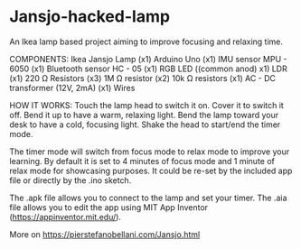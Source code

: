 # Jansjo-hacked-lamp
An Ikea lamp based project aiming to improve focusing and relaxing time.

COMPONENTS:
Ikea Jansjo Lamp (x1)
Arduino Uno (x1)
IMU sensor MPU - 6050 (x1)
Bluetooth sensor HC - 05 (x1)
RGB LED ((common anod) x1)
LDR (x1)
220 Ω Resistors (x3)
1M Ω resistor (x2)
10k Ω resistors (x1)
AC - DC transformer (12V, 2mA) (x1)
Wires


HOW IT WORKS:
Touch the lamp head to switch it on.
Cover it to switch it off.
Bend it up to have a warm, relaxing light.
Bend the lamp toward your desk to have a cold, focusing light.
Shake the head to start/end the timer mode.

The timer mode will switch from focus mode to relax mode to improve your learning.
By default it is set to 4 minutes of focus mode and 1 minute of relax mode for showcasing purposes.
It could be re-set by the included app file or directly by the .ino sketch.


The .apk file allows you to connect to the lamp and set your timer.
The .aia file allows you to edit the app using MIT App Inventor (https://appinventor.mit.edu/). 

More on https://pierstefanobellani.com/Jansjo.html
